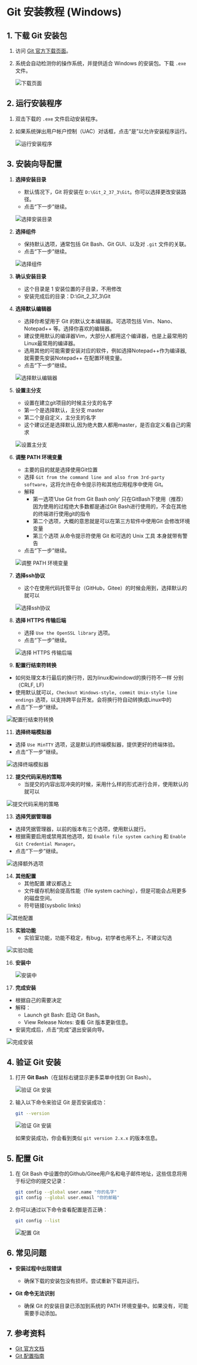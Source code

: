 # Git 安装教程 (Windows)

## 1. 下载 Git 安装包

1. 访问 [Git 官方下载页面](https://git-scm.com/download/win)。
2. 系统会自动检测你的操作系统，并提供适合 Windows 的安装包。下载 `.exe` 文件。

   ![下载页面](../../docs/images/git-install/git-install-1.png)

## 2. 运行安装程序

1. 双击下载的 `.exe` 文件启动安装程序。
2. 如果系统弹出用户帐户控制（UAC）对话框，点击“是”以允许安装程序运行。

   ![运行安装程序](../../docs/images/git-install/git-install-2.png)

## 3. 安装向导配置

1. **选择安装目录**
   - 默认情况下，Git 将安装在 `D:\Git_2_37_3\Git`。你可以选择更改安装路径。
   - 点击“下一步”继续。

   ![选择安装目录](../../docs/images/git-install/git-install-3.png)

2. **选择组件**
   - 保持默认选项，通常包括 Git Bash、Git GUI、以及对 `.git` 文件的关联。
   - 点击“下一步”继续。

   ![选择组件](../../docs/images/git-install/git-install-4.png)

3. **确认安装目录**
   - 这个目录是 1 安装位置的子目录，不用修改
   - 安装完成后的目录：D:\Git_2_37_3\Git

4. **选择默认编辑器**
   - 选择你希望用于 Git 的默认文本编辑器。可选项包括 Vim、Nano、Notepad++ 等。选择你喜欢的编辑器。
   - 建议使用默认的编译器Vim，大部分人都用这个编译器，也是上最常用的Linux最常用的编译器。
   - 选用其他的可能需要安装对应的软件，例如选择Notepad++作为编译器,就需要先安装Notepad++ 在配置环境变量。
   - 点击“下一步”继续。

   ![选择默认编辑器](../../docs/images/git-install/git-install-5.png)

5. **设置主分支**
   - 设置在建立git项目的时候主分支的名字
   - 第一个是选择默认，主分支 master
   - 第二个是自定义，主分支的名字
   - 这个建议还是选择默认,因为绝大数人都用master，是否自定义看自己的需求

   ![设置主分支](../../docs/images/git-install/git-install-6.png)

6. **调整 PATH 环境变量**
   - 主要的目的就是选择使用Git位置
   - 选择 `Git from the command line and also from 3rd-party software`，这将允许在命令提示符和其他应用程序中使用 Git。
   - 解释
     - 第一选项‘Use Git from Git Bash only’ 只在GitBash下使用（推荐）<br />
       因为使用的过程绝大多数都是通过Git Bash进行使用的，不会在其他的终端进行使用git的指令
     - 第二个选项，大概的意思就是可以在第三方软件中使用Git 会修改环境变量
     - 第三个选项 从命令提示符使用 Git 和可选的 Unix 工具 本身就带有警告
   - 点击“下一步”继续。

   ![调整 PATH 环境变量](../../docs/images/git-install/git-install-7.png)

7. **选择ssh协议**
   - 这个在使用代码托管平台（GitHub，Gitee）的时候会用到，选择默认的就可以

   ![选择ssh协议](../../docs/images/git-install/git-install-8.png)

9. **选择 HTTPS 传输后端**
   - 选择 `Use the OpenSSL library` 选项。
   - 点击“下一步”继续。

   ![选择 HTTPS 传输后端](../../docs/images/git-install/git-install-9.png)

10. **配置行结束符转换**
   - 如何处理文本行最后的换行符，因为linux和windowd的换行符不一样 分别（CRLF, LF)
   - 使用默认就可以，`Checkout Windows-style, commit Unix-style line endings` 选项，以支持跨平台开发。会将换行符自动转换成Linux中的
   - 点击“下一步”继续。

   ![配置行结束符转换](../../docs/images/git-install/git-install-10.png)

11. **选择终端模拟器**
   - 选择 `Use MinTTY` 选项，这是默认的终端模拟器，提供更好的终端体验。
   - 点击“下一步”继续。

   ![选择终端模拟器](../../docs/images/git-install/git-install-11.png)

12. **提交代码采用的策略**
    - 当提交的内容出现冲突的时候，采用什么样的形式进行合并，使用默认的就可以

   ![提交代码采用的策略](../../docs/images/git-install/git-install-12.png)

13. **选择凭据管理器**
   - 选择凭据管理器，以前的版本有三个选项，使用默认就行。
   - 根据需要启用或禁用其他选项，如 `Enable file system caching` 和 `Enable Git Credential Manager`。
   - 点击“下一步”继续。

   ![选择额外选项](../../docs/images/git-install/git-install-13.png)

14. **其他配置**
    - 其他配置 建议都选上
    - 文件缓存机制会提高性能（file system caching），但是可能会占用更多的磁盘空间。
    - 符号链接(sysbolic links)

   ![其他配置](../../docs/images/git-install/git-install-14.png)

15. **实验功能**
    - 实验室功能，功能不稳定，有bug，初学者也用不上，不建议勾选

   ![实验功能](../../docs/images/git-install/git-install-15.png)

16. **安装中**
    
    ![安装中](../../docs/images/git-install/git-install-16.png)

17. **完成安装**
   - 根据自己的需要决定
   - 解释：
     - Launch git Bash: 启动 Git Bash。
     - View Release Notes: 查看 Git 版本更新信息。
   - 安装完成后，点击“完成”退出安装向导。

   ![完成安装](../../docs/images/git-install/git-install-17.png)

## 4. 验证 Git 安装

1. 打开 **Git Bash**（在鼠标右键显示更多菜单中找到 Git Bash）。
   
   ![验证 Git 安装](../../docs/images/git-install/git-install-18.png)

2. 输入以下命令来验证 Git 是否安装成功：

    ```bash
    git --version
    ```
    
   ![验证 Git 安装](../../docs/images/git-install/git-install-19.png)

   如果安装成功，你会看到类似 `git version 2.x.x` 的版本信息。


## 5. 配置 Git

1. 在 Git Bash 中设置你的Github/Gitee用户名和电子邮件地址，这些信息将用于标记你的提交记录：

    ```bash
    git config --global user.name "你的名字"
    git config --global user.email "你的邮箱"
    ```

2. 你可以通过以下命令查看配置是否正确：

    ```bash
    git config --list
    ```

   ![配置 Git](../../docs/images/git-install/git-install-20.png)

## 6. 常见问题

- **安装过程中出现错误**
  - 确保下载的安装包没有损坏。尝试重新下载并运行。

- **Git 命令无法识别**
  - 确保 Git 的安装目录已添加到系统的 PATH 环境变量中。如果没有，可能需要手动添加。

## 7. 参考资料

- [Git 官方文档](https://git-scm.com/doc)
- [Git 配置指南](https://git-scm.com/book/zh/v2/设置-Git-配置)
